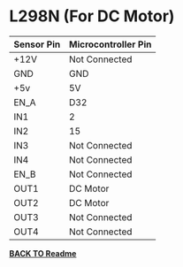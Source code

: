 # **L298N (For DC Motor)**

| Sensor Pin | Microcontroller Pin |
| ---------- | ------------------- |
| +12V       | Not Connected       |
| GND        | GND                 |
| +5v        | 5V                  |
| EN_A       | D32                 |
| IN1        | 2                   |
| IN2        | 15                  |
| IN3        | Not Connected       |
| IN4        | Not Connected       |
| EN_B       | Not Connected       |
| OUT1       | DC Motor            |
| OUT2       | DC Motor            |
| OUT3       | Not Connected       |
| OUT4       | Not Connected       |

[**BACK TO Readme**](/Readme.md)

